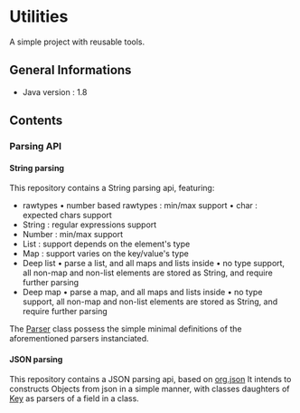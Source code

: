 # Utilities
A simple project with reusable tools.

## General Informations
 - Java version : 1.8

## Contents
### Parsing API
#### String parsing
This repository contains a String parsing api, featuring:
 - rawtypes
	• number based rawtypes : min/max support
	• char : expected chars support
 - String : regular expressions support
 - Number : min/max support
 - List : support depends on the element's type
 - Map : support varies on the key/value's type
 - Deep list
	• parse a list, and all maps and lists inside
	• no type support, all non-map and non-list elements are stored as String, and require further parsing
 - Deep map
	• parse a map, and all maps and lists inside
	• no type support, all non-map and non-list elements are stored as String, and require further parsing

The [Parser](/src/main/java/fr/az/util/parsing/string/Parser.java "Parser source code") class possess the simple minimal
definitions of the aforementioned parsers instanciated.

#### JSON parsing
This repository contains a JSON parsing api, based on [org.json](https://mvnrepository.com/artifact/org.json/json "Maven repository for org.json")
It intends to constructs Objects from json in a simple manner, with classes daughters of
[Key](/src/main/java/fr/az/util/parsing/json/keys/Key.java "Key source code") as parsers of a field in a class.
